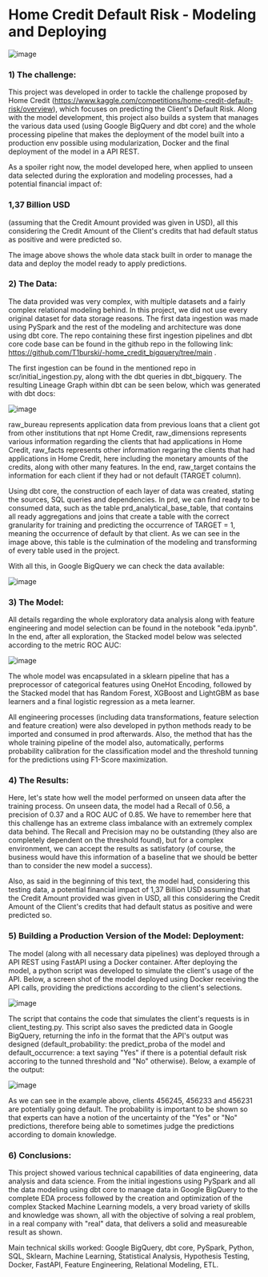 # Home Credit Default Risk - Modeling and Deploying

![image](https://github.com/user-attachments/assets/8aba4dac-c4ab-499d-a5f3-06b0bceb2ade)

### 1) The challenge:
This project was developed in order to tackle the challenge proposed by Home Credit (https://www.kaggle.com/competitions/home-credit-default-risk/overview), which focuses on predicting the Client's Default Risk. Along with the model development, this project also builds a system that manages the various data used (using Google BigQuery and dbt core) and the whole processing pipeline that makes the deployment of the model built into a production env possible using modularization, Docker and the final deployment of the model in a API REST.

As a spoiler right now, the model developed here, when applied to unseen data selected during the exploration and modeling processes, had a potential financial impact of:

### 1,37 Billion USD

(assuming that the Credit Amount provided was given in USD), all this considering the Credit Amount of the Client's credits that had default status as positive and were predicted so.

The image above shows the whole data stack built in order to manage the data and deploy the model ready to apply predictions.


### 2) The Data:
The data provided was very complex, with multiple datasets and a fairly complex relational modeling behind. In this project, we did not use every original dataset for data storage reasons. The first data ingestion was made using PySpark and the rest of the modeling and architecture was done using dbt core. The repo containing these first ingestion pipelines and dbt core code base can be found in the github repo in the following link: https://github.com/T1burski/-home_credit_bigquery/tree/main .

The first ingestion can be found in the mentioned repo in scr/initial_ingestion.py, along with the dbt queries in dbt_bigquery. The resulting Lineage Graph within dbt can be seen below, which was generated with dbt docs:

![image](https://github.com/user-attachments/assets/a7dc89cb-7b4f-4def-929e-a98492ed404b)

raw_bureau represents application data from previous loans that a client got from other institutions that npt Home Credit, raw_dimensions represents various information regarding the clients that had applications in Home Credit, raw_facts represents other information regaring the clients that had applications in Home Credit, here including the monetary amounts of the credits, along with other many features. In the end, raw_target contains the information for each client if they had or not default (TARGET column).

Using dbt core, the construction of each layer of data was created, stating the sources, SQL queries and dependencies. In prd, we can find ready to be consumed data, such as the table prd_analytical_base_table, that contains all ready aggregations and joins that create a table with the correct granularity for training and predicting the occurrence of TARGET = 1, meaning the occurrence of default by that client. As we can see in the image above, this table is the culmination of the modeling and transforming of every table used in the project.

With all this, in Google BigQuery we can check the data available:

![image](https://github.com/user-attachments/assets/51c22e51-5408-4457-ba1e-060495d1e2f3)


### 3) The Model:
All details regarding the whole exploratory data analysis along with feature engineering and model selection can be found in the notebook "eda.ipynb". In the end, after all exploration, the Stacked model below was selected according to the metric ROC AUC:

![image](https://github.com/user-attachments/assets/f61db035-82da-4ca1-a607-cf45e21ba821)

The whole model was encapsulated in a sklearn pipeline that has a preprocessor of categorical features using OneHot Encoding, followed by the Stacked model that has Random Forest, XGBoost and LightGBM as base learners and a final logistic regression as a meta learner.

All engineering processes (including data transformations, feature selection and feature creation) were also developed in python methods ready to be imported and consumed in prod afterwards.
Also, the method that has the whole training pipeline of the model also, automatically, performs probability calibration for the classification model and the threshold tunning for the predictions using F1-Score maximization.


### 4) The Results:
Here, let's state how well the model performed on unseen data after the training process. On unseen data, the model had a Recall of 0.56, a precision of 0.37 and a ROC AUC of 0.85. We have to remember here that this challenge has an extreme class imbalance with an extremely complex data behind. The Recall and Precision may no be outstanding (they also are completely dependent on the threshold found), but for a complex environment, we can accept the results as satisfatory (of course, the business would have this information of a baseline that we should be better than to consider the new model a success).

Also, as said in the beginning of this text, the model had, considering this testing data, a potential financial impact of 1,37 Billion USD assuming that the Credit Amount provided was given in USD, all this considering the Credit Amount of the Client's credits that had default status as positive and were predicted so.

### 5) Building a Production Version of the Model: Deployment:
The model (along with all necessary data pipelines) was deployed through a API REST using FastAPI using a Docker container. After deploying the model, a python script was developed to simulate the client's usage of the API. Below, a screen shot of the model deployed using Docker receiving the API calls, providing the predictions according to the client's selections.

![image](https://github.com/user-attachments/assets/069fca4f-98a4-467b-9f0c-fcce6bb98461)

The script that contains the code that simulates the client's requests is in client_testing.py. This script also saves the predicted data in Google BigQuery, returning the info in the format that the API's output was designed (default_probability: the predict_proba of the model and default_occurrence: a text saying "Yes" if there is a potential default risk accoring to the tunned threshold and "No" otherwise). Below, a example of the output:

![image](https://github.com/user-attachments/assets/b5c476ad-f7d9-4273-b875-d36f868f7c90)

As we can see in the example above, clients 456245, 456233 and 456231 are potentially going default. The probability is important to be shown so that experts can have a notion of the uncertainty of the "Yes" or "No" predictions, therefore being able to sometimes judge the predictions according to domain knowledge.

### 6) Conclusions:
This project showed various technical capabilities of data engineering, data analysis and data science. From the initial ingestions using PySpark and all the data modeling using dbt core to manage data in Google BigQuery to the complete EDA process followed by the creation and optimization of the complex Stacked Machine Learning models, a very broad variety of skills and knowledge was shown, all with the objective of solving a real problem, in a real company with "real" data, that delivers a solid and measureable result as shown.

Main technical skills worked: Google BigQuery, dbt core, PySpark, Python, SQL, Sklearn, Machine Learning, Statistical Analysis, Hypothesis Testing, Docker, FastAPI, Feature Engineering, Relational Modeling, ETL.
